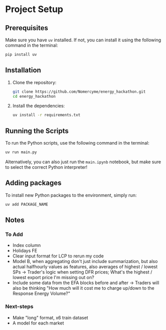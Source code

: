 # Project Setup

## Prerequisites

Make sure you have `uv` installed. If not, you can install it using the following command in the terminal:

```bash
pip install uv
```

## Installation

1. Clone the repository:
    ```bash
    git clone https://github.com/Nomercyme/energy_hackathon.git
    cd energy_hackathon
    ```

2. Install the dependencies:
    ```bash
    uv install -r requirements.txt
    ```

## Running the Scripts

To run the Python scripts, use the following command in the terminal:
```bash
uv run main.py
```

Alternatively, you can also just run the `main.ipynb` notebook, but make sure to select the correct Python interpreter!

## Adding packages

To install new Python packages to the environment, simply run:
```bash
uv add PACKAGE_NAME
```


## Notes
### To Add
- Index column
- Holidays FE
- Clear input format for LCP to rerun my code
- Model B, when aggregating don't just include summarization, but also actual halfhourly values as features, also averages of highest / lowest SPs -> Trader's logic when setting DFR prices; What's the highest / lowest export price I'm missing out on?
- Include some data from the EFA blocks before and after -> Traders will also be thinking "How much will it cost me to charge up/down to the Response Energy Volume?"

### Next-steps
- Make "long" format, x6 train dataset
- A model for each market 